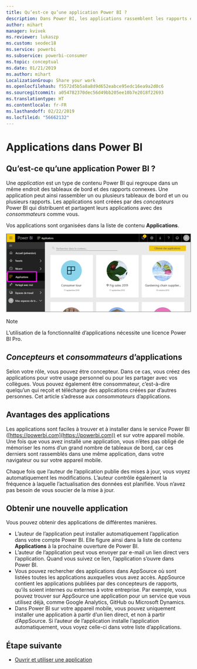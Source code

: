 ```yaml
---
title: Qu’est-ce qu’une application Power BI ?
description: Dans Power BI, les applications rassemblent les rapports et tableaux de bord associés dans un même emplacement.
author: mihart
manager: kvivek
ms.reviewer: lukaszp
ms.custom: seodec18
ms.service: powerbi
ms.subservice: powerbi-consumer
ms.topic: conceptual
ms.date: 01/21/2019
ms.author: mihart
LocalizationGroup: Share your work
ms.openlocfilehash: f5572d5b5a8a8d9d652eabce95edc16ea9a2d0c6
ms.sourcegitcommit: a054782370dec56d49bb205ee10b7e2018f22693
ms.translationtype: HT
ms.contentlocale: fr-FR
ms.lasthandoff: 02/22/2019
ms.locfileid: "56662132"
---
```

# <a name="apps-in-power-bi"></a>Applications dans Power BI
## <a name="what-is-a-power-bi-app"></a>Qu’est-ce qu’une application Power BI ?
Une *application* est un type de contenu Power BI qui regroupe dans un même endroit des tableaux de bord et des rapports connexes. Une application peut ainsi rassembler un ou plusieurs tableaux de bord et un ou plusieurs rapports. Les applications sont créées par des *concepteurs* Power BI qui distribuent et partagent leurs applications avec des *consommateurs* comme vous. 

Vos applications sont organisées dans la liste de contenu **Applications**.

![Applications dans Power BI](./media/end-user-apps/power-bi-apps-nav.png)

> [!NOTE]
> L’utilisation de la fonctionnalité d’applications nécessite une licence Power BI Pro. <!-- add link to how to figure out your license -->

## <a name="app-designers-and-app-consumers"></a>***Concepteurs*** et ***consommateurs*** d’applications
Selon votre rôle, vous pouvez être concepteur. Dans ce cas, vous créez des applications pour votre usage personnel ou pour les partager avec vos collègues. Vous pouvez également être consommateur, c’est-à-dire quelqu’un qui reçoit et télécharge des applications créées par d’autres personnes. Cet article s’adresse aux *consommateurs* d’applications.

## <a name="advantages-of-apps"></a>Avantages des applications
Les applications sont faciles à trouver et à installer dans le service Power BI ([https://powerbi.com](https://powerbi.com)) et sur votre appareil mobile. Une fois que vous avez installé une application, vous n’êtes pas obligé de mémoriser les noms d’un grand nombre de tableaux de bord, car ces derniers sont rassemblés dans une même application, dans votre navigateur ou sur votre appareil mobile.

Chaque fois que l’auteur de l’application publie des mises à jour, vous voyez automatiquement les modifications. L’auteur contrôle également la fréquence à laquelle l’actualisation des données est planifiée. Vous n’avez pas besoin de vous soucier de la mise à jour. 

<!-- add conceptual art -->
## <a name="get-a-new-app"></a>Obtenir une nouvelle application
Vous pouvez obtenir des applications de différentes manières. 
- L’auteur de l’application peut installer automatiquement l’application dans votre compte Power BI. Elle figure ainsi dans la liste de contenu **Applications** à la prochaine ouverture de Power BI. 
- L’auteur de l’application peut vous envoyer par e-mail un lien direct vers l’application. Quand vous suivez ce lien, l’application s’ouvre dans Power BI.
- Vous pouvez rechercher des applications dans AppSource où sont listées toutes les applications auxquelles vous avez accès. AppSource contient les applications publiées par des concepteurs de rapports, qu’ils soient internes ou externes à votre entreprise. Par exemple, vous pouvez trouver sur AppSource une application pour un service que vous utilisez déjà, comme Google Analytics, GitHub ou Microsoft Dynamics. 
- Dans Power BI sur votre appareil mobile, vous pouvez uniquement installer une application à partir d’un lien direct, et non à partir d’AppSource. Si l’auteur de l’application installe l’application automatiquement, vous voyez celle-ci dans votre liste d’applications.


## <a name="next-step"></a>Étape suivante
* [Ouvrir et utiliser une application](end-user-app-view.md)

